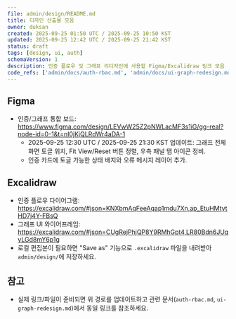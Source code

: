 ```yaml
---
file: admin/design/README.md
title: 디자인 산출물 모음
owner: duksan
created: 2025-09-25 01:50 UTC / 2025-09-25 10:50 KST
updated: 2025-09-25 12:42 UTC / 2025-09-25 21:42 KST
status: draft
tags: [design, ui, auth]
schemaVersion: 1
description: 인증 플로우 및 그래프 리디자인에 사용할 Figma/Excalidraw 링크 모음
code_refs: ['admin/docs/auth-rbac.md', 'admin/docs/ui-graph-redesign.md']
---
```


## Figma

- 인증/그래프 통합 보드: https://www.figma.com/design/LEVwW25Z2pNWLacMF3s1iG/gg-real?node-id=0-1&t=nI0jKjQLRdWr4aDA-1
  - 2025-09-25 12:30 UTC / 2025-09-25 21:30 KST 업데이트: 그래프 전체화면 토글 위치, Fit View/Reset 버튼 정렬, 우측 패널 탭 아이콘 정비.
  - 인증 카드에 토글 가능한 상태 배지와 오류 메시지 레이어 추가.

## Excalidraw

- 인증 플로우 다이어그램: https://excalidraw.com/#json=KNXbmAqFeeAqap1mdu7Xn,ap_EtuHMtytHD7j4Y-FBsQ
- 그래프 UI 와이어프레임: https://excalidraw.com/#json=CUgRejPhjQP8Y9RMhGpt4,LR80Bdn6JUqyLGd8mY6p1g
- 로컬 편집본이 필요하면 "Save as" 기능으로 `.excalidraw` 파일을 내려받아 `admin/design/`에 저장하세요.

## 참고

- 실제 링크/파일이 준비되면 위 경로를 업데이트하고 관련 문서(`auth-rbac.md`, `ui-graph-redesign.md`)에서 동일 링크를 참조하세요.
